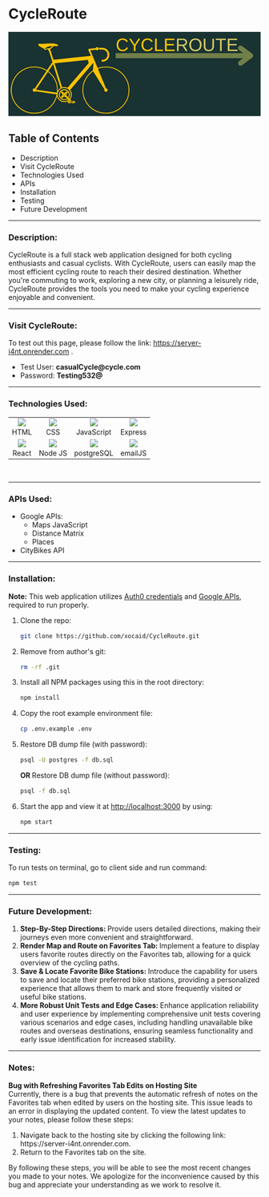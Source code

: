 # CycleRoute
![](client/src/components/Images/cycleRouteBanner.png)

## Table of Contents
<ul>
<li>Description</li>
<li>Visit CycleRoute</li>
<li>Technologies Used</li>
<li>APIs</li>
<li>Installation</li>
<li>Testing</li>
<li>Future Development</li>
</ul>


---

### Description:
CycleRoute is a full stack web application designed for both cycling enthusiasts and casual cyclists. With CycleRoute, users can easily map the most efficient cycling route to reach their desired destination. Whether you're commuting to work, exploring a new city, or planning a leisurely ride, CycleRoute provides the tools you need to make your cycling experience enjoyable and convenient.

---
### Visit CycleRoute:
To test out this page, please follow the link: https://server-i4nt.onrender.com .
<ul>
<li>Test User: <b>casualCycle@cycle.com</b></li>
<li>Password: <b>Testing532@</b></li>
</ul>

---
### Technologies Used:
   <table>
  <tr align="center">
    <td align="center"><img src="https://user-images.githubusercontent.com/76704309/202346526-a5ff4025-f329-4869-9bf2-a55c438acce4.png" height="30px"><br>HTML</td>
    <td align="center"><img src="https://user-images.githubusercontent.com/76704309/202346792-38f643ef-1547-437c-be94-934896ffb419.png" height="30px"><br>CSS</td>
    <td align="center"><img src="https://user-images.githubusercontent.com/76704309/202346924-4c884b4b-2ae1-4c99-96e3-5928237c2608.png" height="30px"><br>JavaScript</td>
    <td align="center"><img src="https://user-images.githubusercontent.com/76704309/202349986-4508269e-0ccc-4557-8387-b200fd48eff5.png" height="30px"><br>Express</td>
  </tr>
     <tr align="center">
    <td align="center"><img src="https://user-images.githubusercontent.com/76704309/202350485-fbca3896-cdf0-42b6-bace-5ff4130d0745.png" height="30px"><br>React</td>
    <td align="center"><img src="https://user-images.githubusercontent.com/76704309/202350785-7c97d6ee-cfdd-42d8-bf66-754ebf06609b.png" height="30px"><br>Node JS</td>
        <td align="center"><img src="https://user-images.githubusercontent.com/76704309/202349804-b01c7de8-8a26-477d-87b7-6533268deafe.png" height="30px"><br>postgreSQL</td>
         <td align="center"><img src="https://user-images.githubusercontent.com/76704309/202370441-e6500520-443f-46c0-8062-243cfdf0ee84.png" height="30px"><br>emailJS</td>
  </tr>
</table>
<br/>

---
### APIs Used:

- Google APIs:
   - Maps JavaScript
   - Distance Matrix
   - Places
- CityBikes API

---
### Installation:
<strong>Note:</strong>
This web application utilizes [Auth0 credentials](https://auth0.com/) and [Google APIs](https://mapsplatform.google.com/), required to run properly.

1. Clone the repo:
   ```sh
   git clone https://github.com/xocaid/CycleRoute.git
   ```
2. Remove from author's git:
   ```sh
   rm -rf .git
   ```
3. Install all NPM packages using this in the root directory:
   ```sh
   npm install
   ```
4. Copy the root example environment file:
   ```sh
   cp .env.example .env
   ```
5. Restore DB dump file (with password):
   ```sh
   psql -U postgres -f db.sql
   ```
   <strong>OR </strong>
   Restore DB dump file (without password):
      ```sh
   psql -f db.sql
   ```
6. Start the app and view it at <http://localhost:3000> by using:
   ```sh
   npm start
   ```
---
### Testing:
To run tests on terminal, go to client side and run command:
```sh
npm test
```
---

### Future Development:
<ol>
<li><b>Step-By-Step Directions: </b>
Provide users detailed directions, making their journeys even more convenient and straightforward.</li>
<li><b>Render Map and Route on Favorites Tab: </b>
 Implement a feature to display users favorite routes directly on the Favorites tab, allowing for a quick overview of the cycling paths.
</li> 
<li><b>Save & Locate Favorite Bike Stations: </b>
Introduce the capability for users to save and locate their preferred bike stations, providing a personalized experience that allows them to mark and store frequently visited or useful bike stations.
</li>
<li><b>More Robust Unit Tests and Edge Cases: </b>
Enhance application reliability and user experience by implementing comprehensive unit tests covering various scenarios and edge cases, including handling unavailable bike routes and overseas destinations, ensuring seamless functionality and early issue identification for increased stability.
</li>
</ol>

---
### Notes:

<b>Bug with Refreshing Favorites Tab Edits on Hosting Site</b> 
<br/>
Currently, there is a bug that prevents the automatic refresh of notes on the Favorites tab when edited by users on the hosting site. This issue leads to an error in displaying the updated content. To view the latest updates to your notes, please follow these steps:
<br/>
<ol>
<li> Navigate back to the hosting site by clicking the following link: https://server-i4nt.onrender.com.</li>

<li> Return to the Favorites tab on the site.</li>
</ol>
 By following these steps, you will be able to see the most recent changes you made to your notes. We apologize for the inconvenience caused by this bug and appreciate your understanding as we work to resolve it.